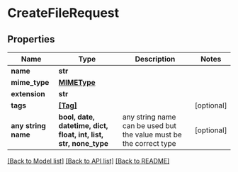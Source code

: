 # CreateFileRequest


## Properties
Name | Type | Description | Notes
------------ | ------------- | ------------- | -------------
**name** | **str** |  | 
**mime_type** | [**MIMEType**](MIMEType.md) |  | 
**extension** | **str** |  | 
**tags** | [**[Tag]**](Tag.md) |  | [optional] 
**any string name** | **bool, date, datetime, dict, float, int, list, str, none_type** | any string name can be used but the value must be the correct type | [optional]

[[Back to Model list]](../README.md#documentation-for-models) [[Back to API list]](../README.md#documentation-for-api-endpoints) [[Back to README]](../README.md)



